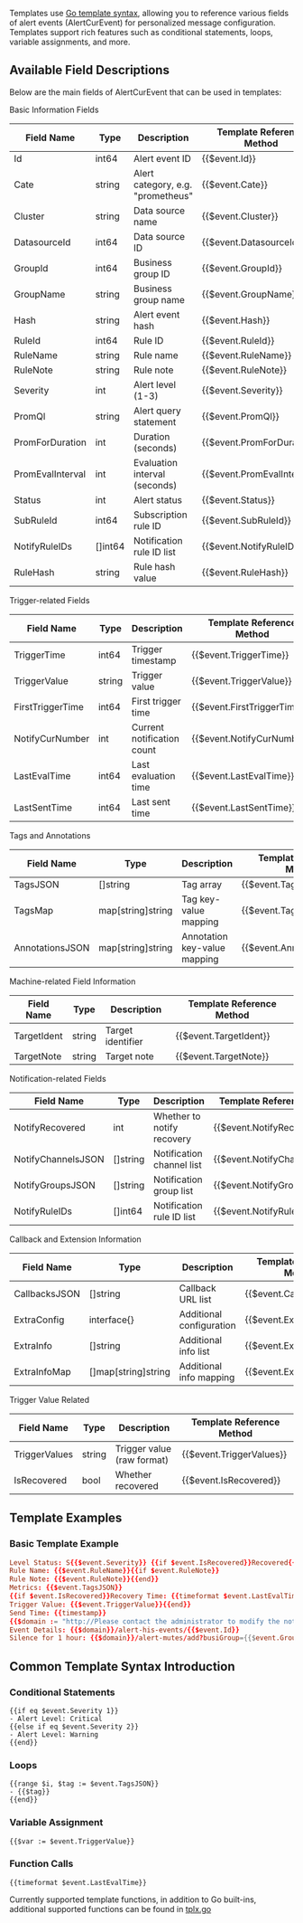 Templates use [Go template syntax](https://pkg.go.dev/text/template), allowing you to reference various fields of alert events (AlertCurEvent) for personalized message configuration. Templates support rich features such as conditional statements, loops, variable assignments, and more.

## Available Field Descriptions

Below are the main fields of AlertCurEvent that can be used in templates:

Basic Information Fields

| Field Name      | Type   | Description                      | Template Reference Method   |
| --------------- | ------ | -------------------------------- | --------------------------- |
| Id              | int64  | Alert event ID                   | {{$event.Id}}              |
| Cate            | string | Alert category, e.g. "prometheus"| {{$event.Cate}}            |
| Cluster         | string | Data source name                 | {{$event.Cluster}}         |
| DatasourceId    | int64  | Data source ID                   | {{$event.DatasourceId}}    |
| GroupId         | int64  | Business group ID                | {{$event.GroupId}}         |
| GroupName       | string | Business group name              | {{$event.GroupName}}       |
| Hash            | string | Alert event hash                 | {{$event.Hash}}            |
| RuleId          | int64  | Rule ID                          | {{$event.RuleId}}          |
| RuleName        | string | Rule name                        | {{$event.RuleName}}        |
| RuleNote        | string | Rule note                        | {{$event.RuleNote}}        |
| Severity        | int    | Alert level (1-3)                | {{$event.Severity}}        |
| PromQl          | string | Alert query statement            | {{$event.PromQl}}          |
| PromForDuration | int    | Duration (seconds)               | {{$event.PromForDuration}} |
| PromEvalInterval| int    | Evaluation interval (seconds)    | {{$event.PromEvalInterval}}|
| Status          | int    | Alert status                     | {{$event.Status}}          |
| SubRuleId       | int64  | Subscription rule ID             | {{$event.SubRuleId}}       |
| NotifyRuleIDs   | []int64| Notification rule ID list        | {{$event.NotifyRuleIDs}}   |
| RuleHash        | string | Rule hash value                  | {{$event.RuleHash}}        |

Trigger-related Fields

| Field Name       | Type   | Description              | Template Reference Method     |
| ---------------- | ------ | ------------------------ | ----------------------------- |
| TriggerTime      | int64  | Trigger timestamp        | {{$event.TriggerTime}}       |
| TriggerValue     | string | Trigger value            | {{$event.TriggerValue}}      |
| FirstTriggerTime | int64  | First trigger time       | {{$event.FirstTriggerTime}}  |
| NotifyCurNumber  | int    | Current notification count| {{$event.NotifyCurNumber}}  |
| LastEvalTime     | int64  | Last evaluation time     | {{$event.LastEvalTime}}      |
| LastSentTime     | int64  | Last sent time           | {{$event.LastSentTime}}      |

Tags and Annotations

| Field Name      | Type              | Description           | Template Reference Method    |
| --------------- | ----------------- | --------------------- | ---------------------------- |
| TagsJSON        | []string          | Tag array             | {{$event.TagsJSON}}         |
| TagsMap         | map[string]string | Tag key-value mapping | {{$event.TagsMap}}          |
| AnnotationsJSON | map[string]string | Annotation key-value mapping | {{$event.AnnotationsJSON}} |

Machine-related Field Information

| Field Name   | Type   | Description      | Template Reference Method    |   
| ------------ | ------ | ---------------- | ---------------------------- |
| TargetIdent  | string | Target identifier| {{$event.TargetIdent}}      |
| TargetNote   | string | Target note      | {{$event.TargetNote}}       |

Notification-related Fields

| Field Name         | Type     | Description                | Template Reference Method      |
| ------------------ | -------- | -------------------------- | ------------------------------ |
| NotifyRecovered    | int      | Whether to notify recovery | {{$event.NotifyRecovered}}    |
| NotifyChannelsJSON | []string | Notification channel list  | {{$event.NotifyChannelsJSON}} |
| NotifyGroupsJSON   | []string | Notification group list    | {{$event.NotifyGroupsJSON}}   |
| NotifyRuleIDs      | []int64  | Notification rule ID list  | {{$event.NotifyRuleIDs}}      |

Callback and Extension Information

| Field Name      | Type                | Description              | Template Reference Method    |
| --------------- | ------------------- | ------------------------ | ---------------------------- |
| CallbacksJSON   | []string            | Callback URL list        | {{$event.CallbacksJSON}}    |
| ExtraConfig     | interface{}         | Additional configuration | {{$event.ExtraConfig}}      |
| ExtraInfo       | []string            | Additional info list     | {{$event.ExtraInfo}}        |
| ExtraInfoMap    | []map[string]string | Additional info mapping  | {{$event.ExtraInfoMap}}     |

Trigger Value Related

| Field Name     | Type   | Description                | Template Reference Method     |
| -------------- | ------ | -------------------------- | ----------------------------- |
| TriggerValues  | string | Trigger value (raw format) | {{$event.TriggerValues}}     |
| IsRecovered    | bool   | Whether recovered          | {{$event.IsRecovered}}       |

## Template Examples
### Basic Template Example
```toml
Level Status: S{{$event.Severity}} {{if $event.IsRecovered}}Recovered{{else}}Triggered{{end}}   
Rule Name: {{$event.RuleName}}{{if $event.RuleNote}}   
Rule Note: {{$event.RuleNote}}{{end}}   
Metrics: {{$event.TagsJSON}}
{{if $event.IsRecovered}}Recovery Time: {{timeformat $event.LastEvalTime}}{{else}}Trigger Time: {{timeformat $event.TriggerTime}}
Trigger Value: {{$event.TriggerValue}}{{end}}
Send Time: {{timestamp}}
{{$domain := "http://Please contact the administrator to modify the notification template and replace the domain with the actual domain" }}   
Event Details: {{$domain}}/alert-his-events/{{$event.Id}}
Silence for 1 hour: {{$domain}}/alert-mutes/add?busiGroup={{$event.GroupId}}&cate={{$event.Cate}}&datasource_ids={{$event.DatasourceId}}&prod={{$event.RuleProd}}{{range $key, $value := $event.TagsMap}}&tags={{$key}}%3D{{$value}}{{end}}`
```

## Common Template Syntax Introduction
### Conditional Statements
```plaintext
{{if eq $event.Severity 1}}
- Alert Level: Critical
{{else if eq $event.Severity 2}}
- Alert Level: Warning
{{end}}
 ```

### Loops
```plaintext
{{range $i, $tag := $event.TagsJSON}}  
- {{$tag}}
{{end}}
 ```

### Variable Assignment
```plaintext
{{$var := $event.TriggerValue}}
 ```

### Function Calls
```plaintext
{{timeformat $event.LastEvalTime}}
 ```

Currently supported template functions, in addition to Go built-ins, additional supported functions can be found in [tplx.go](https://github.com/ccfos/nightingale/blob/main/pkg/tplx/tplx.go#L14)